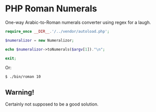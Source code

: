 PHP Roman Numerals
==================

One-way Arabic-to-Roman numerals converter using regex for a laugh.

```php
require_once __DIR__.'/../vendor/autoload.php';

$numeralizor = new Numeralizor;

echo $numeralizor->toNumerals($argv[1])."\n";

exit;
```

Or:

```sh
$ ./bin/roman 10
```

## Warning!

Certainly not supposed to be a good solution.
